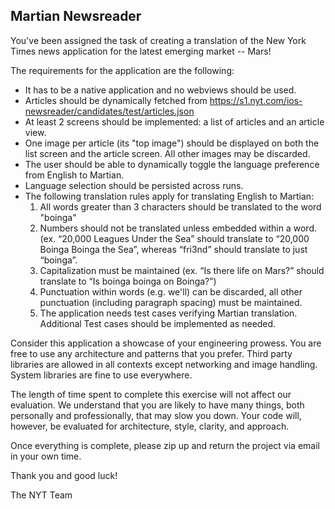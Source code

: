 ## **Martian Newsreader**

You've been assigned the task of creating a translation of the New York Times news application for the latest emerging market -- Mars!

The requirements for the application are the following:

  - It has to be a native application and no webviews should be used.
  - Articles should be dynamically fetched from https://s1.nyt.com/ios-newsreader/candidates/test/articles.json
  - At least 2 screens should be implemented: a list of articles and an article view.
  - One image per article (its "top image") should be displayed on both the list screen and the article screen. All other images may be discarded.
  - The user should be able to dynamically toggle the language preference from English to Martian.
  - Language selection should be persisted across runs.
  - The following translation rules apply for translating English to Martian:
      1. All words greater than 3 characters should be translated to the word "boinga"
      2. Numbers should not be translated unless embedded within a word. (ex. “20,000 Leagues Under the Sea” should translate to “20,000 Boinga Boinga the Sea”, whereas “fri3nd” should translate to just “boinga”.
      3. Capitalization must be maintained (ex. “Is there life on Mars?” should translate to “Is boinga boinga on Boinga?”)
      4. Punctuation within words (e.g. we'll) can be discarded, all other punctuation (including paragraph spacing) must be maintained.
      5. The application needs test cases verifying Martian translation. Additional Test cases should be implemented as needed.

Consider this application a showcase of your engineering prowess. You are free to use any architecture and patterns that you prefer. Third party libraries are allowed in all contexts except networking and image handling. System libraries are fine to use everywhere.

The length of time spent to complete this exercise will not affect our evaluation. We understand that you are likely to have many things, both personally and professionally, that may slow you down. Your code will, however, be evaluated for architecture, style, clarity, and approach.

Once everything is complete, please zip up and return the project via email in your own time.

Thank you and good luck!

The NYT Team
